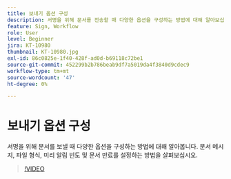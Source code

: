```yaml
---
title: 보내기 옵션 구성
description: 서명을 위해 문서를 전송할 때 다양한 옵션을 구성하는 방법에 대해 알아보십시오
feature: Sign, Workflow
role: User
level: Beginner
jira: KT-10980
thumbnail: KT-10980.jpg
exl-id: 86c0825e-1f40-428f-ad0d-b69118c72be1
source-git-commit: 452299b2b786beab9df7a5019da4f3840d9cdec9
workflow-type: tm+mt
source-wordcount: '47'
ht-degree: 0%

---
```


# 보내기 옵션 구성

서명을 위해 문서를 보낼 때 다양한 옵션을 구성하는 방법에 대해 알아봅니다. 문서 메시지, 파일 형식, 미리 알림 빈도 및 문서 만료를 설정하는 방법을 살펴보십시오.

>[!VIDEO](https://video.tv.adobe.com/v/3412766?quality=12&learn=on&hidetitle=true&captions=kor)
